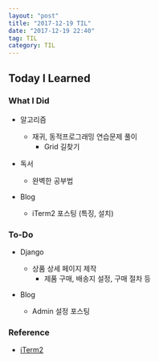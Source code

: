 ```yaml
---
layout: "post"
title: "2017-12-19 TIL"
date: "2017-12-19 22:40"
tag: TIL
category: TIL
---
```


## Today I Learned

### What I Did
* 알고리즘
  - 재귀, 동적프로그래밍 연습문제 풀이
    - Grid 길찾기

* 독서
  - 완벽한 공부법

* Blog
  - iTerm2 포스팅 (특징, 설치)

### To-Do
* Django
  - 상품 상세 페이지 제작
    - 제품 구매, 배송지 설정, 구매 절차 등

* Blog
  - Admin 설정 포스팅

### Reference
* [iTerm2](https://www.iterm2.com/index.html)
